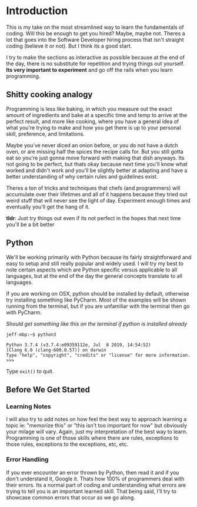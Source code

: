 # Introduction
This is my take on the most streamlined way to learn the fundamentals of coding. Will this be enough to get you hired? Maybe, maybe not. Theres a lot that goes into the Software Developer hiring process that isn't straight coding (believe it or not). But I think its a good start.

I try to make the sections as interactive as possible because at the end of the day, there is no substitute for repetition and trying things out yourself. **Its very important to experiment** and go off the rails when you learn programming. 

## Shitty cooking analogy
Programming is less like baking, in which you measure out the exact amount of ingredients and bake at a specific time and temp to arrive at the perfect result, and more like cooking, where you have a general idea of what you're trying to make and how you get there is up to your personal skill, preference, and limitations. 

Maybe you've never diced an onion before, or you do not have a dutch oven, or are missing half the spices the recipe calls for. But you still gotta eat so you're just gonna move forward with making that dish anyways. Its not going to be perfect, but thats okay because next time you'll know what worked and didn't work and you'll be slightly better at adapting and have a better understanding of why certain rules and guidelines exist.

Theres a ton of tricks and techniques that chefs (and programmers) will accumulate over their lifetimes and all of it happens because they tried out weird stuff that will never see the light of day. Experiment enough times and eventually you'll get the hang of it.

**tldr**: Just try things out even if its not perfect in the hopes that next time you'll be a bit better

## Python
We'll be working primarily with Python because its fairly straightforward and easy to setup and still really popular and widely used. I will try my best to note certain aspects which are Python specific versus applicable to all languages, but at the end of the day the general concepts translate to all languages.

If you are working on OSX, python should be installed by default, otherwise try installing something like PyCharm. Most of the examples will be shown running from the terminal, but if you are unfamiliar with the terminal then go with PyCharm.

*Should get something like this on the terminal if python is installed already*
```
jeff-mbp:~$ python3

Python 3.7.4 (v3.7.4:e09359112e, Jul  8 2019, 14:54:52)
[Clang 6.0 (clang-600.0.57)] on darwin
Type "help", "copyright", "credits" or "license" for more information.
>>>
```
Type `exit()` to quit.
## Before We Get Started

### Learning Notes
I will also try to add notes on how feel the best way to approach learning a topic ie: "memorize this" or "this isn't too important for now" but obviously your milage will vary. Again, just my interpretation of the best way to learn. Programming is one of those skills where there are rules, exceptions to those rules, exceptions to the exceptions, etc, etc.

### Error Handling
If you ever encounter an error thrown by Python, then read it and if you don't understand it, Google it. Thats how 100% of programmers deal with their errors. Its a normal part of coding and understanding what errors are trying to tell you is an important learned skill. That being said, I'll try to showcase common errors that occur as we go along.
